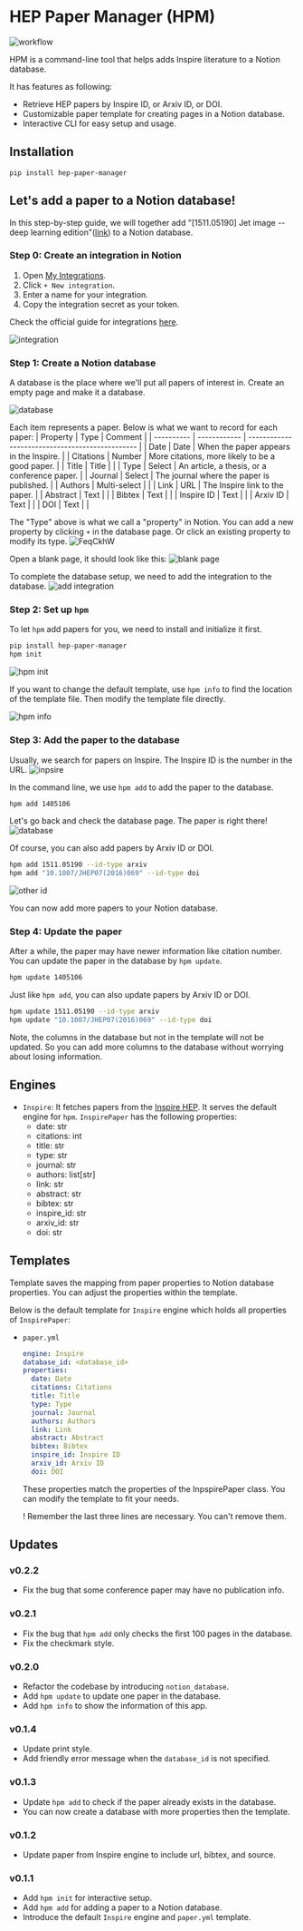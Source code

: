 # HEP Paper Manager (HPM)

![workflow](https://imgur.com/u8SVtjE.png)

HPM is a command-line tool that helps adds Inspire literature to a
Notion database. 

It has features as following:
- Retrieve HEP papers by Inspire ID, or Arxiv ID, or DOI.
- Customizable paper template for creating pages in a Notion database.
- Interactive CLI for easy setup and usage.

## Installation
```
pip install hep-paper-manager
```

## Let's add a paper to a Notion database!
In this step-by-step guide, we will together add "[1511.05190] Jet image -- deep
learning edition"([link](https://inspirehep.net/literature/1405106)) to a Notion
database.

### Step 0: Create an integration in Notion
1. Open [My Integrations](https://www.notion.so/my-integrations).
2. Click `+ New integration`.
3. Enter a name for your integration.
4. Copy the integration secret as your token.

Check the official guide for integrations [here](https://developers.notion.com/docs/create-a-notion-integration).

![integration](https://imgur.com/RXib1zV.gif)

### Step 1: Create a Notion database
A database is the place where we'll put all papers of interest in. Create an
empty page and make it a database.

![database](https://imgur.com/jLBqKYg.gif)

Each item represents a paper. Below is what we want to record for each
paper:
| Property   | Type         | Comment                                         |
| ---------- | ------------ | ----------------------------------------------- |
| Date       | Date         | When the paper appears in the Inspire.          |
| Citations  | Number       | More citations, more likely to be a good paper. |
| Title      | Title        |                                                 |
| Type       | Select       | An article, a thesis, or a conference paper.    |
| Journal    | Select       | The journal where the paper is published.       |
| Authors    | Multi-select |                                                 |
| Link       | URL          | The Inspire link to the paper.                  |
| Abstract   | Text         |                                                 |
| Bibtex     | Text         |                                                 |
| Inspire ID | Text         |                                                 |
| Arxiv ID   | Text         |                                                 |
| DOI        | Text         |                                                 |

The "Type" above is what we call a "property" in Notion. You can add a new
property by clicking `+` in the database page. Or click an existing property
to modify its type.
![FeqCkhW](https://github.com/Star9daisy/hep-paper-manager/assets/47071425/81630270-ea99-41d6-a4a2-33ddbe0c4b88)

Open a blank page, it should look like this:
![blank page](https://imgur.com/qPGOU7C.png)

To complete the database setup, we need to add the integration to the database.
![add integration](https://imgur.com/CBCgY81.gif)

### Step 2: Set up `hpm`
To let `hpm` add papers for you, we need to install and initialize it first.
```bash
pip install hep-paper-manager
hpm init
```
![hpm init](https://imgur.com/uxBkbW6.gif)

If you want to change the default template, use `hpm info` to find the location
of the template file. Then modify the template file directly.

![hpm info](https://imgur.com/QuVPVK4.png)

   
### Step 3: Add the paper to the database
Usually, we search for papers on Inspire. The Inspire ID is the number in the
URL.
![inpsire](https://imgur.com/E3meDtH.gif)

In the command line, we use `hpm add` to add the paper to the database.
```bash
hpm add 1405106
```

Let's go back and check the database page. The paper is right there!
![database](https://imgur.com/r9bWdlm.png)

Of course, you can also add papers by Arxiv ID or DOI.
```bash
hpm add 1511.05190 --id-type arxiv
hpm add "10.1007/JHEP07(2016)069" --id-type doi
```
![other id](https://imgur.com/j4zi8ws.png)

You can now add more papers to your Notion database.

### Step 4: Update the paper
After a while, the paper may have newer information like citation number. You
can update the paper in the database by `hpm update`.
```bash
hpm update 1405106
```

Just like `hpm add`, you can also update papers by Arxiv ID or DOI.
```bash
hpm update 1511.05190 --id-type arxiv
hpm update "10.1007/JHEP07(2016)069" --id-type doi
```

Note, the columns in the database but not in the template will not be updated.
So you can add more columns to the database without worrying about losing
information.

## Engines
- `Inspire`: It fetches papers from the [Inspire HEP](https://inspirehep.net/).
   It serves the default engine for `hpm`. `InspirePaper` has the following
   properties:
   - date: str
   - citations: int
   - title: str
   - type: str
   - journal: str
   - authors: list[str]
   - link: str
   - abstract: str
   - bibtex: str
   - inspire_id: str
   - arxiv_id: str
   - doi: str


## Templates
Template saves the mapping from paper properties to Notion database properties.
You can adjust the properties within the template.

Below is the default template for `Inspire` engine which holds all properties
of `InspirePaper`:
- `paper.yml`
  ```yaml
  engine: Inspire
  database_id: <database_id>
  properties:
    date: Date
    citations: Citations
    title: Title
    type: Type
    journal: Journal
    authors: Authors
    link: Link
    abstract: Abstract
    bibtex: Bibtex
    inspire_id: Inspire ID
    arxiv_id: Arxiv ID
    doi: DOI
  ```
  These properties match the properties of the InpspirePaper class. You can
  modify the template to fit your needs. 

  ! Remember the last three lines are necessary. You can't remove them.

## Updates
### v0.2.2
- Fix the bug that some conference paper may have no publication info.
### v0.2.1
- Fix the bug that `hpm add` only checks the first 100 pages in the database.
- Fix the checkmark style.

### v0.2.0
- Refactor the codebase by introducing `notion_database`.
- Add `hpm update` to update one paper in the database.
- Add `hpm info` to show the information of this app.

### v0.1.4
- Update print style.
- Add friendly error message when the `database_id` is not specified.
### v0.1.3
- Update `hpm add` to check if the paper already exists in the database.
- You can now create a database with more properties then the template.
### v0.1.2
- Update paper from Inspire engine to include url, bibtex, and source. 
### v0.1.1
- Add `hpm init` for interactive setup.
- Add `hpm add` for adding a paper to a Notion database.
- Introduce the default `Inspire` engine and `paper.yml` template.
